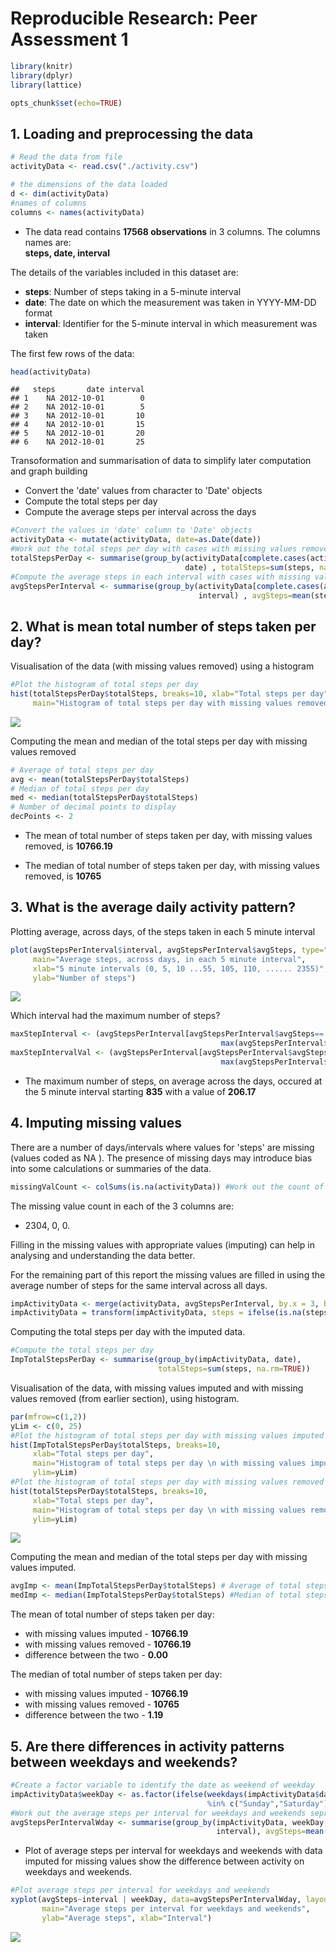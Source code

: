 # Reproducible Research: Peer Assessment 1

```r
library(knitr)
library(dplyr)
library(lattice)
```


```r
opts_chunk$set(echo=TRUE)
```

## 1. Loading and preprocessing the data

```r
# Read the data from file
activityData <- read.csv("./activity.csv") 
```


```r
# the dimensions of the data loaded
d <- dim(activityData) 
#names of columns
columns <- names(activityData) 
```

- The data read contains **17568 observations** in 3 columns. The columns names are:   
**steps, date, interval**

The details of the variables included in this dataset are:  
- **steps**: Number of steps taking in a 5-minute interval  
- **date**: The date on which the measurement was taken in YYYY-MM-DD format  
- **interval**: Identifier for the 5-minute interval in which measurement was taken  

The first few rows of the data:

```r
head(activityData)
```

```
##   steps       date interval
## 1    NA 2012-10-01        0
## 2    NA 2012-10-01        5
## 3    NA 2012-10-01       10
## 4    NA 2012-10-01       15
## 5    NA 2012-10-01       20
## 6    NA 2012-10-01       25
```

Transoformation and summarisation of data to simplify later computation and graph building   
- Convert the 'date' values from character to 'Date' objects  
- Compute the total steps per day    
- Compute the average steps per interval across the days  


```r
#Convert the values in 'date' column to 'Date' objects
activityData <- mutate(activityData, date=as.Date(date)) 
#Work out the total steps per day with cases with missing values removed
totalStepsPerDay <- summarise(group_by(activityData[complete.cases(activityData),], 
                                       date) , totalSteps=sum(steps, na.rm=TRUE)) 
#Compute the average steps in each interval with cases with missing values removed
avgStepsPerInterval <- summarise(group_by(activityData[complete.cases(activityData),], 
                                          interval) , avgSteps=mean(steps, na.rm=TRUE)) 
```

## 2. What is mean total number of steps taken per day?
Visualisation of the data (with missing values removed) using a histogram  

```r
#Plot the histogram of total steps per day
hist(totalStepsPerDay$totalSteps, breaks=10, xlab="Total steps per day",   
     main="Histogram of total steps per day with missing values removed") 
```

![](PA1_template_files/figure-html/computeMean-1.png) 

Computing the mean and median of the total steps per day with missing values removed

```r
# Average of total steps per day
avg <- mean(totalStepsPerDay$totalSteps) 
# Median of total steps per day
med <- median(totalStepsPerDay$totalSteps) 
# Number of decimal points to display
decPoints <- 2
```

- The mean of total number of steps taken per day, with missing values removed, is **10766.19**  

- The median of total number of steps taken per day, with missing values removed, is **10765**  

## 3. What is the average daily activity pattern?
Plotting average, across days, of the steps taken in each 5 minute interval  


```r
plot(avgStepsPerInterval$interval, avgStepsPerInterval$avgSteps, type="l", 
     main="Average steps, across days, in each 5 minute interval", 
     xlab="5 minute intervals (0, 5, 10 ...55, 105, 110, ...... 2355)", 
     ylab="Number of steps")
```

![](PA1_template_files/figure-html/unnamed-chunk-6-1.png) 

Which interval had the maximum number of steps?  

```r
maxStepInterval <- (avgStepsPerInterval[avgStepsPerInterval$avgSteps==
                                               max(avgStepsPerInterval$avgSteps),])[,1]
maxStepIntervalVal <- (avgStepsPerInterval[avgStepsPerInterval$avgSteps==
                                               max(avgStepsPerInterval$avgSteps),])[,2]
```

- The maximum number of steps, on average across the days, occured at the 5 minute interval starting **835** with a value of **206.17**

## 4. Imputing missing values
There are a number of days/intervals where values for 'steps' are missing (values coded as NA ). The presence of missing days may introduce bias into some calculations or summaries of the data.  


```r
missingValCount <- colSums(is.na(activityData)) #Work out the count of missing values
```
The missing value count in each of the 3 columns are:   
- 2304, 0, 0.

Filling in the missing values with appropriate values (imputing) can help in analysing and understanding the data better.  

For the remaining part of this report the missing values are filled in using the average number of steps for the same interval across all days.  


```r
impActivityData <- merge(activityData, avgStepsPerInterval, by.x = 3, by.y = 1, all.x = TRUE)
impActivityData = transform(impActivityData, steps = ifelse(is.na(steps), avgSteps, steps))
```
 
Computing the total steps per day with the imputed data.  

```r
#Compute the total steps per day
ImpTotalStepsPerDay <- summarise(group_by(impActivityData, date), 
                                 totalSteps=sum(steps, na.rm=TRUE)) 
```

Visualisation of the data, with missing values imputed and with missing values removed (from earlier section), using histogram.  


```r
par(mfrow=c(1,2))
yLim <- c(0, 25)
#Plot the histogram of total steps per day with missing values imputed
hist(ImpTotalStepsPerDay$totalSteps, breaks=10, 
     xlab="Total steps per day", 
     main="Histogram of total steps per day \n with missing values imputed",
     ylim=yLim)
#Plot the histogram of total steps per day with missing values removed
hist(totalStepsPerDay$totalSteps, breaks=10, 
     xlab="Total steps per day",   
     main="Histogram of total steps per day \n with missing values removed",
     ylim=yLim) 
```

![](PA1_template_files/figure-html/unnamed-chunk-10-1.png) 

Computing the mean and median of the total steps per day with missing values imputed.  

```r
avgImp <- mean(ImpTotalStepsPerDay$totalSteps) # Average of total steps per day
medImp <- median(ImpTotalStepsPerDay$totalSteps) #Median of total steps per day
```

The mean of total number of steps taken per day:  
- with missing values imputed - **10766.19**  
- with missing values removed - **10766.19**  
- difference between the two - **0.00**   


The median of total number of steps taken per day:  
- with missing values imputed - **10766.19**  
- with missing values removed - **10765**  
- difference between the two - **1.19**   

## 5. Are there differences in activity patterns between weekdays and weekends?

```r
#Create a factor variable to identify the date as weekend of weekday
impActivityData$weekDay <- as.factor(ifelse(weekdays(impActivityData$date) 
                                            %in% c("Sunday","Saturday"), "weekend", "weekday"))
#Work out the average steps per interval for weekdays and weekends seprately
avgStepsPerIntervalWday <- summarise(group_by(impActivityData, weekDay, 
                                              interval), avgSteps=mean(steps, na.rm=TRUE)) 
```

- Plot of average steps per interval for weekdays and weekends with data imputed for missing values show the difference between activity on weekdays and weekends.  


```r
#Plot average steps per interval for weekdays and weekends
xyplot(avgSteps~interval | weekDay, data=avgStepsPerIntervalWday, layout=c(1,2), type="l", 
       main="Average steps per interval for weekdays and weekends",
       ylab="Average steps", xlab="Interval")
```

![](PA1_template_files/figure-html/unnamed-chunk-13-1.png) 
